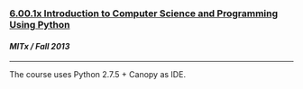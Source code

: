 <a href="https://www.edx.org/course/mitx/mitx-6-00-1x-introduction-computer-1122" target="_blank"><h3>6.00.1x Introduction to Computer Science and Programming Using Python</h3></a>
<h4><i> MITx / Fall 2013 </i></h4>
<hr>

<p>The course uses Python 2.7.5 + Canopy as IDE.</p>

